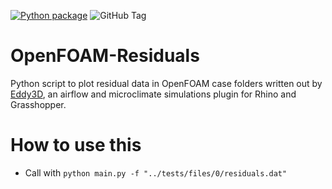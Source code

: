 [![Python package](https://github.com/kastnerp/Eddy3D-Residuals/actions/workflows/main.yml/badge.svg)](https://github.com/kastnerp/Eddy3D-Residuals/actions/workflows/main.yml) ![GitHub Tag](https://img.shields.io/github/v/tag/Eddy3D-Dev/OpenFOAM-Residuals)


# OpenFOAM-Residuals

Python script to plot residual data in OpenFOAM case folders written out by [Eddy3D](www.eddy3d.com), an airflow and microclimate simulations plugin for Rhino and Grasshopper.

# How to use this

- Call with `python main.py -f "../tests/files/0/residuals.dat"`
